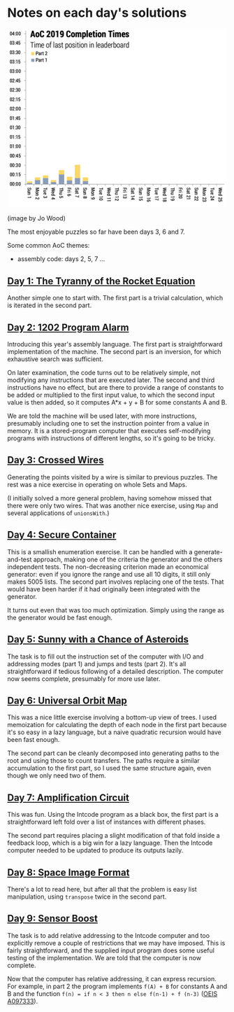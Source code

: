 # Notes on each day's solutions

![Completion times 2019](https://raw.githubusercontent.com/jwoLondon/adventOfCode/master/images/completionTimes2019.png)

(image by Jo Wood)

The most enjoyable puzzles so far have been days 3, 6 and 7.

Some common AoC themes:

* assembly code: days 2, 5, 7 ...

## [Day 1: The Tyranny of the Rocket Equation](https://adventofcode.com/2019/day/1)

Another simple one to start with.  The first part is a trivial calculation,
which is iterated in the second part.

## [Day 2: 1202 Program Alarm](https://adventofcode.com/2019/day/2)

Introducing this year's assembly language.  The first part is straightforward
implementation of the machine.  The second part is an inversion, for which
exhaustive search was sufficient.

On later examination, the code turns out to be relatively simple, not
modifying any instructions that are executed later.  The second and third
instructions have no effect, but are there to provide a range of constants
to be added or multiplied to the first input value, to which the second
input value is then added, so it computes A*x + y + B for some constants
A and B.

We are told the machine will be used later, with more instructions,
presumably including one to set the instruction pointer from a value in
memory.  It is a stored-program computer that executes self-modifying
programs with instructions of different lengths, so it's going to
be tricky.

## [Day 3: Crossed Wires](https://adventofcode.com/2019/day/3)

Generating the points visited by a wire is similar to previous puzzles.
The rest was a nice exercise in operating on whole Sets and Maps.

(I initially solved a more general problem, having somehow missed that
there were only two wires.  That was another nice exercise, using `Map`
and several applications of `unionsWith`.)

## [Day 4: Secure Container](https://adventofcode.com/2019/day/4)

This is a smallish enumeration exercise.  It can be handled with a
generate-and-test approach, making one of the criteria the generator
and the others independent tests.  The non-decreasing criterion made an
economical generator: even if you ignore the range and use all 10 digits,
it still only makes 5005 lists.  The second part involves replacing one
of the tests.  That would have been harder if it had originally been
integrated with the generator.

It turns out even that was too much optimization.  Simply using the
range as the generator would be fast enough.

## [Day 5: Sunny with a Chance of Asteroids](https://adventofcode.com/2019/day/5)

The task is to fill out the instruction set of the computer with I/O
and addressing modes (part 1) and jumps and tests (part 2).  It's all
straightforward if tedious following of a detailed description.
The computer now seems complete, presumably for more use later.

## [Day 6: Universal Orbit Map](https://adventofcode.com/2019/day/6)

This was a nice little exercise involving a bottom-up view of trees.
I used memoization for calculating the depth of each node in the first
part because it's so easy in a lazy language, but a naive quadratic
recursion would have been fast enough.

The second part can be cleanly decomposed into generating paths to the
root and using those to count transfers.  The paths require a similar
accumulation to the first part, so I used the same structure again,
even though we only need two of them.

## [Day 7: Amplification Circuit](https://adventofcode.com/2019/day/7)

This was fun.  Using the Intcode program as a black box, the first part
is a straightforward left fold over a list of instances with different
phases.

The second part requires placing a slight modification of that fold
inside a feedback loop, which is a big win for a lazy language.  Then the
Intcode computer needed to be updated to produce its outputs lazily.

## [Day 8: Space Image Format](https://adventofcode.com/2019/day/8)

There's a lot to read here, but after all that the problem is easy list
manipulation, using `transpose` twice in the second part.

## [Day 9: Sensor Boost](https://adventofcode.com/2019/day/9)

The task is to add relative addressing to the Intcode computer and too
explicitly remove a couple of restrictions that we may have imposed.
This is fairly straightforward, and the supplied input program does some
useful testing of the implementation.  We are told that the computer is
now complete.

Now that the computer has relative addressing, it can express recursion.
For example, in part 2 the program implements `f(A) + B` for constants
A and B and the function `f(n) = if n < 3 then n else f(n-1) + f (n-3)`
([OEIS A097333](https://oeis.org/A097333)).
